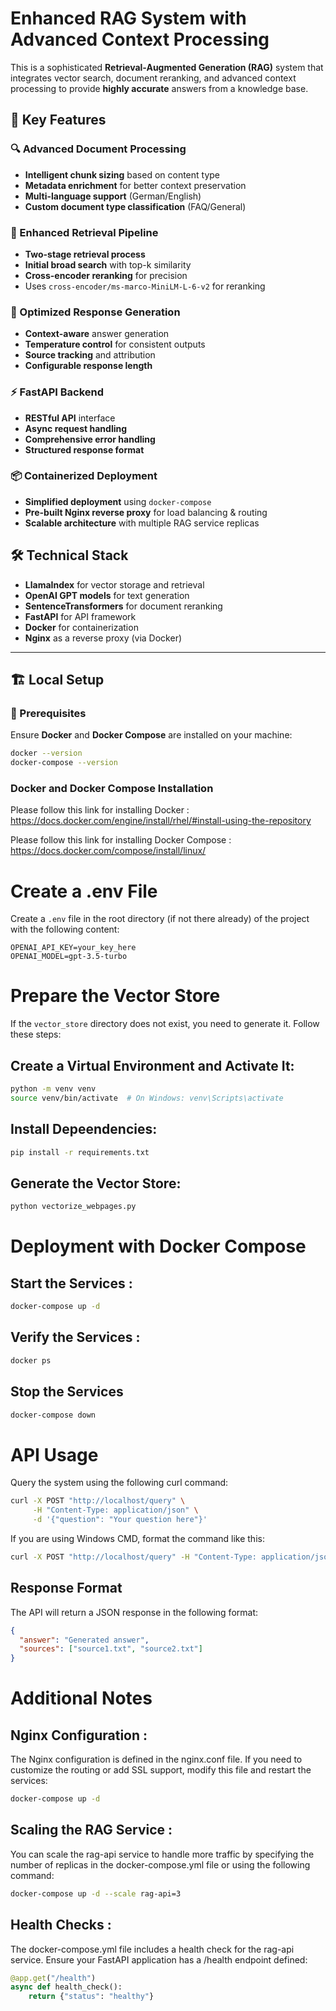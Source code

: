 # Enhanced RAG System with Advanced Context Processing

This is a sophisticated **Retrieval-Augmented Generation (RAG)** system that integrates vector search, document reranking, and advanced context processing to provide **highly accurate** answers from a knowledge base.

## 🚀 Key Features

### 🔍 Advanced Document Processing

- **Intelligent chunk sizing** based on content type
- **Metadata enrichment** for better context preservation
- **Multi-language support** (German/English)
- **Custom document type classification** (FAQ/General)

### 🎯 Enhanced Retrieval Pipeline

- **Two-stage retrieval process**
- **Initial broad search** with top-k similarity
- **Cross-encoder reranking** for precision
- Uses `cross-encoder/ms-marco-MiniLM-L-6-v2` for reranking

### 🧠 Optimized Response Generation

- **Context-aware** answer generation
- **Temperature control** for consistent outputs
- **Source tracking** and attribution
- **Configurable response length**

### ⚡ FastAPI Backend

- **RESTful API** interface
- **Async request handling**
- **Comprehensive error handling**
- **Structured response format**

### 📦 Containerized Deployment

- **Simplified deployment** using `docker-compose`
- **Pre-built Nginx reverse proxy** for load balancing & routing
- **Scalable architecture** with multiple RAG service replicas

## 🛠 Technical Stack

- **LlamaIndex** for vector storage and retrieval
- **OpenAI GPT models** for text generation
- **SentenceTransformers** for document reranking
- **FastAPI** for API framework
- **Docker** for containerization
- **Nginx** as a reverse proxy (via Docker)

---

## 🏗 Local Setup

### 🔧 Prerequisites

Ensure **Docker** and **Docker Compose** are installed on your machine:

```sh
docker --version
docker-compose --version
```

### Docker and Docker Compose Installation

Please follow this link for installing Docker :
https://docs.docker.com/engine/install/rhel/#install-using-the-repository

Please follow this link for installing Docker Compose :
https://docs.docker.com/compose/install/linux/

# Create a .env File

Create a `.env` file in the root directory (if not there already) of the project with the following content:

```env
OPENAI_API_KEY=your_key_here
OPENAI_MODEL=gpt-3.5-turbo
```

# Prepare the Vector Store

If the `vector_store` directory does not exist, you need to generate it. Follow these steps:

## Create a Virtual Environment and Activate It:

```sh
python -m venv venv
source venv/bin/activate  # On Windows: venv\Scripts\activate
```

## Install Depeendencies:

```sh
pip install -r requirements.txt
```

## Generate the Vector Store:

```sh
python vectorize_webpages.py
```

# Deployment with Docker Compose

## Start the Services :

```sh
docker-compose up -d
```

## Verify the Services :

```sh
docker ps
```

## Stop the Services

```sh
docker-compose down
```

# API Usage

Query the system using the following curl command:

```sh
curl -X POST "http://localhost/query" \
     -H "Content-Type: application/json" \
     -d '{"question": "Your question here"}'
```

If you are using Windows CMD, format the command like this:

```sh
curl -X POST "http://localhost/query" -H "Content-Type: application/json" -d "{\"question\": \"Your question here\"}"
```

## Response Format

The API will return a JSON response in the following format:

```json
{
  "answer": "Generated answer",
  "sources": ["source1.txt", "source2.txt"]
}
```

# Additional Notes

## Nginx Configuration :

The Nginx configuration is defined in the nginx.conf file. If you need to customize the routing or add SSL support, modify this file and restart the services:

```sh
docker-compose up -d
```

## Scaling the RAG Service :

You can scale the rag-api service to handle more traffic by specifying the number of replicas in the docker-compose.yml file or using the following command:

```sh
docker-compose up -d --scale rag-api=3
```

## Health Checks :

The docker-compose.yml file includes a health check for the rag-api service. Ensure your FastAPI application has a /health endpoint defined:

```python
@app.get("/health")
async def health_check():
    return {"status": "healthy"}
```
